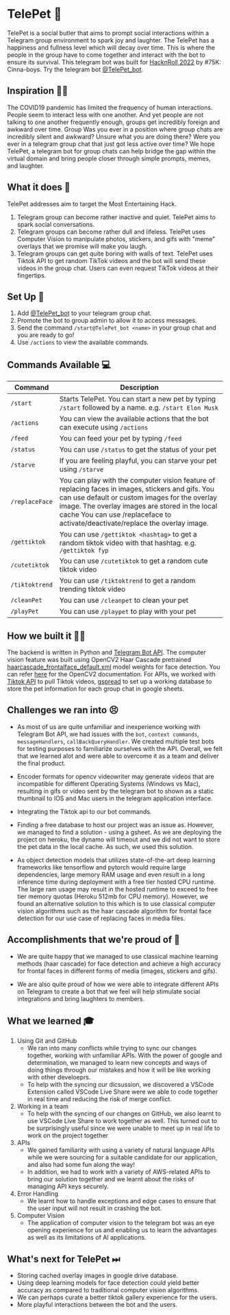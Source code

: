 # TelePet 🤖
TelePet is a social butler that aims to prompt social interactions within a Telegram group environment to spark joy and laughter. The TelePet has a happiness and fullness level which will decay over time. This is where the people in the group have to come together and interact with the bot to ensure its survival. This telegram bot was built for [HacknRoll 2022](https://devpost.com/software/happy-pill?ref_content=my-projects-tab&ref_feature=my_projects) by #75K: Cinna-boys. Try the telegram bot [@TelePet_bot](https://t.me/TelePet_bot).

## Inspiration 🤔💭
The COVID19 pandemic has limited the frequency of human interactions. People seem to interact less with one another. And yet people are not talking to one another frequently enough, groups get incredibly foreign and awkward over time. Group Was you ever in a position where group chats are incredibly silent and awkward? Unsure what you are doing there? Were you ever in a telegram group chat that just got less active over time? We hope TelePet, a telegram bot for group chats can help bridge the gap within the virtual domain and bring people closer through simple prompts, memes, and laughter.


## What it does 🦾
TelePet addresses aim to target the Most Entertaining Hack. 
1. Telegram group can become rather inactive and quiet. TelePet aims to spark social conversations. 
2. Telegram groups can become rather dull and lifeless. TelePet uses Computer Vision to manipulate photos, stickers, and gifs with "meme" overlays that we promise will make you laugh. 
3. Telegram groups can get quite boring with walls of text. TelePet uses Tiktok API to get random TikTok videos and the bot will send these videos in the group chat. Users can even request TikTok videos at their fingertips. 

## Set Up 🔨
1. Add [@TelePet_bot](https://t.me/TelePet_bot) to your telegram group chat.
2. Promote the bot to group admin to allow it to access messages.
3. Send the command `/start@TelePet_bot <name>` in your group chat and you are ready to go!
4. Use `/actions` to view the available commands. 

## Commands Available 💻

| Command      | Description |
| ----------- | ----------- |
| `/start`      | Starts TelePet. You can start a new pet by typing `/start` followed by a name. e.g. `/start Elon Musk` |
| `/actions`   | You can view the available actions that the bot can execute using `/actions` |
| `/feed` |  You can feed your pet by typing `/feed`|
| `/status` |  You can use `/status` to get the status of your pet |
| `/starve` |  If you are feeling playful, you can starve your pet using `/starve` |
| `/replaceFace` | You can play with the computer vision feature of replacing faces in images, stickers and gifs. You can use default or custom images for the overlay image. The overlay images are stored in the local cache You can use /replaceface to activate/deactivate/replace the overlay image. |
| `/gettiktok` | You can use `/gettiktok <hashtag>` to get a random tiktok video with that hashtag. e.g.  `/gettiktok fyp` |
| `/cutetiktok` | You can use `/cutetiktok` to get a random cute tiktok video |
| `/tiktoktrend` | You can use `/tiktoktrend` to get a random trending tiktok video |
| `/cleanPet` | You can use `/cleanpet` to clean your pet |
| `/playPet` | You can use `/playpet` to play with your pet |


## How we built it 👷🏻
The backend is written in Python and [Telegram Bot API](https://core.telegram.org/bots/api). The computer vision feature was built using OpenCV2 Haar Cascade pretrained [haarcascade_frontalface_default.xml](https://github.com/opencv/opencv/tree/master/data/haarcascades) model weights for face detection. You can refer [here](https://docs.opencv.org/3.4/db/d28/tutorial_cascade_classifier.html) for the OpenCV2 documentation. For APIs, we worked with [Tiktok API](https://dteather.com/TikTok-Api/docs/TikTokApi.html) to pull Tiktok videos, [gspread](https://docs.gspread.org/en/latest/) to set up a working database to store the pet information for each group chat in google sheets. 


## Challenges we ran into 😣
- As most of us are quite unfamiliar and inexperience working with Telegram Bot API, we had issues with the `bot`, `context commands`, `messageHandlers`, `callBackQueryHandler`. We created multiple test bots for testing purposes to familiarize ourselves with the API. Overall, we felt that we learned alot and were able to overcome it as a team and deliver the final product.  

- Encoder formats for opencv videowriter may generate videos that are incompatible for different Operating Systems (Windows vs Mac), resulting in gifs or video sent by the telegram bot to shown as a static thumbnail to IOS and Mac users in the telegram application interface.

- Integrating the Tiktok api to our bot commands. 

- Finding a free database to host our project was an issue as. However, we managed to find a solution - using a gsheet. As we are deploying the project on heroku, the dynamo will timeout and we did not want to store the pet data in the local cache. As such, we used this solution.

- As object detection models that utilizes state-of-the-art deep learning frameworks like tensorflow and pytorch would require large dependencies, large memory RAM usage and even result in a long inference time during deployment with a free tier hosted CPU runtime. The large ram usage may result in the hosted runtime to exceed to free tier memory quotas (Heroku 512mb for CPU memory). However, we found  an alternative solution to this which is to use classical computer vision algorithms such as the haar cascade algorithm for frontal face detection for our use case of replacing faces in media files.


## Accomplishments that we're proud of 🥰
- We are quite happy that we managed to use classical machine learning methods (haar cascade) for face detection and achieve a high accuracy for frontal faces in different forms of media (images, stickers and gifs).

- We are also quite proud of how we were able to integrate different APIs on Telegram to create a bot that we feel will help stimulate social integrations and bring laughters to members. 


## What we learned 🎓 
1. Using Git and GitHub 
    - We ran into many conflicts while trying to sync our changes together, working with unfamiliar APIs. With the power of google and determination, we managed to learn new concepts and ways of doing things through our mistakes and how it will be like working with other develoeprs. 
    - To help with the syncing our dicsussion, we discovered a VSCode Extension called VSCode Live Share were we able to code together in real time and reducing the risk of merge conflict. 
2. Working in a team 
    - To help with the syncing of our changes on GitHub, we also learnt to use VSCode Live Share to work together as well. This turned out to be surprisingly useful since we were unable to meet up in real life to work on the project together
3. APIs
    - We gained familiarity with using a variety of natural language APIs while we were sourcing for a suitable candidate for our application, and also had some fun along the way!
    - In addition, we had to work with a variety of AWS-related APIs to bring our solution together and we learnt about the risks of managing API keys securely.
4. Error Handling
    - We learnt how to handle exceptions and edge cases to ensure that the user input will not result in crashing the bot.
5. Computer Vision
    - The application of computer vision to the telegram bot was an eye opening experience for us and enabling us to learn the advantages as well as its limitations of AI applications.



## What's next for TelePet ⏭
- Storing cached overlay images in google drive database. 
- Using deep learning models for face detection could yield better accuracy as compared to traditional computer vision algorithms.
- We can perhaps curate a better tiktok gallery experience for the users. 
- More playful interactions between the bot and the users. 
